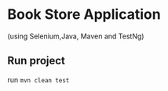 # Book Store Application 
(using Selenium,Java, Maven and TestNg)

## Run project
run `mvn clean test`
